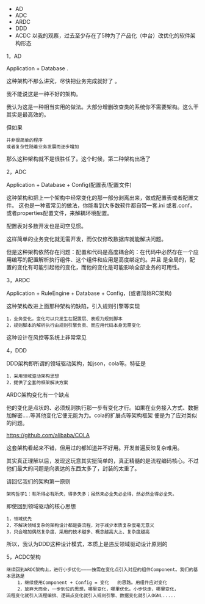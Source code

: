 * AD
* ADC
* ARDC
* DDD
* ACDC 
以我的观察，过去至少存在了5种为了产品化（中台）改优化的软件架构形态


1，AD

Application + Database .

这种架构不那么讲究，尽快把业务完成就好了 。

我不能说这是一种不好的架构。

我认为这是一种相当实用的做法。大部分增删改查类的系统你不需要架构。这么干其实是最高效的。

但如果

    并非很简单的程序
    或者复杂性随着业务发展而逐步增加

那么这种架构就不是很胜任了。这个时候，第二种架构出场了

2，ADC

Application + Database  + Config(配置表/配置文件)

这种架构和把上一个架构中经常变化的那一部分剥离出来，做成配置表或者配置文件。
这也是一种蛮常见的做法，你能看到大多数软件都自带一套.ini 或者.conf，或者properties配置文件，来解耦环境配置。

配置表对多数开发也是司空见惯。

这样简单的业务变化就无需开发，而仅仅修改数据库就能解决问题。

但是这种架构依然存在问题：配置和代码是高度耦合的：在代码中必然存在一个应用编写的配置解析执行组件、这个组件和应用是高度绑定的。并且
是全局的，配置的变化有可能引起他的变化，而他的变化是可能影响全部业务的可用性。

3，ARDC

Application + RuleEngine + Database  + Config，(或者简称RC架构)

这种架构改进上面那种架构的缺陷，引入规则引擎等实现

    1，业务变化，变化可以只发生在配置层、表现为规则脚本
    2，规则脚本的解析执行由规则引擎负责、而应用代码本身无需变化

这种设计在风控等系统上非常常见

4，DDD

DDD架构即所谓的领域驱动架构，如json，cola等。特征是

    1，采用领域驱动架构思想
    2，提供了全套的框架解决方案

ARDC架构变化有一个缺点

他的变化是点状的、必须规则执行那一步有变化才行。如果在业务接入方式、数据加解密.....等其他变化它便无能为力。cola的扩展点等架构框架
便是为了应对类似的问题。

https://github.com/alibaba/COLA

这套架构看起来不错，但用过的都知道并不好用。开发普遍反映复杂难用。

其实真正理解以后，发现这玩意其实挺简单的，真正精髓的是流程编码核心。不过他们最大的问题是向表达的东西太多了，封装的太重了。

请回忆我们的架构第一原则

    架构哲学1：有所得必有所失，得多失多；虽然未必全失必全得，然必然全得必全失。

即使回到领域驱动的核心思想

    1，领域优先
    2，不解决领域复杂的架构设计都是耍流程，对于减少本质复杂度毫无意义
    3，只会增加偶然复杂度、采用的技术越多、概念越高大上、复杂度越高
所以，我认为DDD这种设计模式，本质上是违反领域驱动设计原则的


5，ACDC架构

    继续回到ARDC架构上，进行小步优化————按需在变化点引入对应的组件Component。我们的基本思路是
        1，继续使用Component + Config = 变化   的思路。用组件应对变化
        2，放弃大而全，一步到位的思想，哪里变化，哪里优化。小步快走，哪里变化， 
    流程变化就引入流程编排、逻辑点变化就引入规则引擎、数据变化就引入OGNL.....

 